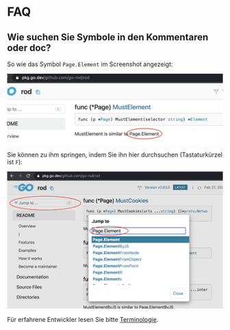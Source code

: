 # FAQ

## Wie suchen Sie Symbole in den Kommentaren oder doc?

So wie das Symbol `Page.Element` im Screenshot angezeigt:

![symbol-in-doc](symbol-in-doc.png)

Sie können zu ihm springen, indem Sie ihn hier durchsuchen (Tastaturkürzel ist `F`):

![suche-Symbol im doc](search-symbol-in-doc.png)

Für erfahrene Entwickler lesen Sie bitte [Terminologie](https://github.com/go-rod/rod/blob/master/.github/CONTRIBUTING.md#terminology).
